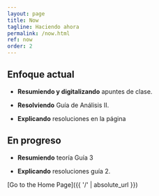 ```yaml
---
layout: page
title: Now
tagline: Haciendo ahora
permalink: /now.html
ref: now
order: 2
---
```


## Enfoque actual
- **Resumiendo y digitalizando** apuntes de clase.

- **Resolviendo** Guía de Análisis II.

- **Explicando** resoluciones en la página

## En progreso

- **Resumiendo** teoría Guía 3

- **Explicando** resoluciones guía 2.


[Go to the Home Page]({{ '/' | absolute_url }})
